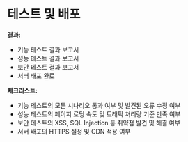 # 테스트 및 배포

<p><b>결과:</b></p><ul><li>기능 테스트 결과 보고서</li><li>성능 테스트 결과 보고서</li><li>보안 테스트 결과 보고서</li><li>서버 배포 완료</li></ul><p><b>체크리스트:</b></p><ul><li>기능 테스트의 모든 시나리오 통과 여부 및 발견된 오류 수정 여부</li><li>성능 테스트의 페이지 로딩 속도 및 트래픽 처리량 기준 만족 여부</li><li>보안 테스트의 XSS, SQL Injection 등 취약점 발견 및 해결 여부</li><li>서버 배포의 HTTPS 설정 및 CDN 적용 여부</li></ul>